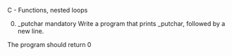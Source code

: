 C - Functions, nested loops

0. _putchar
mandatory
Write a program that prints _putchar, followed by a new line.

The program should return 0
